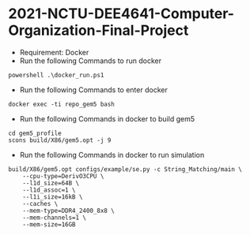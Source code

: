 # 2021-NCTU-DEE4641-Computer-Organization-Final-Project
* Requirement: Docker
* Run the following Commands to run docker
```
powershell .\docker_run.ps1
```
* Run the following Commands to enter docker
```
docker exec -ti repo_gem5 bash
```
* Run the following Commands in docker to build gem5
```
cd gem5_profile
scons build/X86/gem5.opt -j 9
```
* Run the following Commands in docker to run simulation
```
build/X86/gem5.opt configs/example/se.py -c String_Matching/main \
    --cpu-type=DerivO3CPU \
    --l1d_size=64B \
    --l1d_assoc=1 \
    --l1i_size=16kB \
    --caches \
    --mem-type=DDR4_2400_8x8 \
    --mem-channels=1 \
    --mem-size=16GB
```